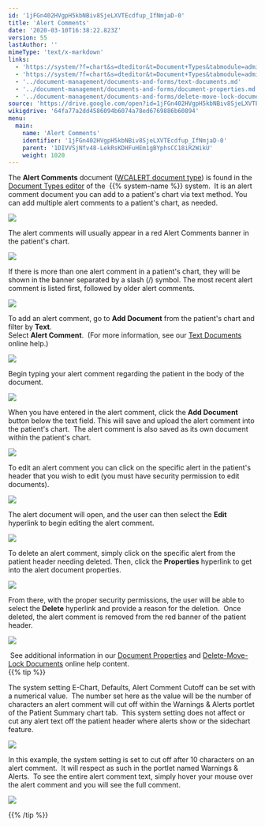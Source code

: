 ```yaml
---
id: '1jFGn402HVgpH5kbNBiv8SjeLXVTEcdfup_IfNmjaD-0'
title: 'Alert Comments'
date: '2020-03-10T16:38:22.823Z'
version: 55
lastAuthor: ''
mimeType: 'text/x-markdown'
links:
  - 'https://system/?f=chart&s=dteditor&t=Document+Types&tabmodule=admin&dtopp=dtview&dtsopp=dt_val&doc_type=WCALERT'
  - 'https://system/?f=chart&s=dteditor&t=Document+Types&tabmodule=admin&tabselect=Document+Types'
  - '../document-management/documents-and-forms/text-documents.md'
  - '../document-management/documents-and-forms/document-properties.md'
  - '../document-management/documents-and-forms/delete-move-lock-documents.md'
source: 'https://drive.google.com/open?id=1jFGn402HVgpH5kbNBiv8SjeLXVTEcdfup_IfNmjaD-0'
wikigdrive: '64fa77a2dd4586094b6074a78ed6769886b60894'
menu:
  main:
    name: 'Alert Comments'
    identifier: '1jFGn402HVgpH5kbNBiv8SjeLXVTEcdfup_IfNmjaD-0'
    parent: '1DIVVSjNfv48-LekRsKDHFuHEm1gBYphsCC18iR2WikU'
    weight: 1020
---
```

The **Alert Comments** document ([WCALERT document type](https://system/?f=chart&s=dteditor&t=Document+Types&tabmodule=admin&dtopp=dtview&dtsopp=dt_val&doc_type=WCALERT)) is found in the [Document Types editor](https://system/?f=chart&s=dteditor&t=Document+Types&tabmodule=admin&tabselect=Document+Types) of the  {{% system-name %}} system.  It is an alert comment document you can add to a patient's chart via text method. You can add multiple alert comments to a patient's chart, as needed.

  
![](../alert-comments.assets/100002010000011100000016DFE3BA01F9AD0B56.png)  


The alert comments will usually appear in a red Alert Comments banner in the patient's chart.

  
![](../alert-comments.assets/10000201000003D400000061DBA3C6648EEBE1AE.png)  


If there is more than one alert comment in a patient's chart, they will be shown in the banner separated by a slash (/) symbol. The most recent alert comment is listed first, followed by older alert comments.

  
![](../alert-comments.assets/1000020100000262000000541181F9CA4F0B02A6.png)  


To add an alert comment, go to **Add Document** from the patient's chart and filter by **Text**.  
Select **Alert Comment**.  (For more information, see our [Text Documents](../document-management/documents-and-forms/text-documents.md) online help.)

  
![](../alert-comments.assets/100002010000039A000001438C8F8B5F6EC0F765.png)  


Begin typing your alert comment regarding the patient in the body of the document.

  
![](../alert-comments.assets/100002010000033C00000166A3F992B7FB807A5D.png)  


When you have entered in the alert comment, click the **Add Document** button below the text field. This will save and upload the alert comment into the patient's chart.  The alert comment is also saved as its own document within the patient's chart.

  
![](../alert-comments.assets/10000201000002E10000004DEA999DF758AA0615.png)  


To edit an alert comment you can click on the specific alert in the patient's header that you wish to edit (you must have security permission to edit documents).  
  
![](../alert-comments.assets/10000201000002D0000000842D183945DA079405.png)  


The alert document will open, and the user can then select the **Edit** hyperlink to begin editing the alert comment.  
  
![](../alert-comments.assets/1000020100000546000000E39F472941AAF482EC.png)  


To delete an alert comment, simply click on the specific alert from the patient header needing deleted. Then, click the **Properties** hyperlink to get into the alert document properties.

  
![](../alert-comments.assets/1000020100000546000000E3E2FCC68AE7C50D7C.png)  


From there, with the proper security permissions, the user will be able to select the **Delete** hyperlink and provide a reason for the deletion.  Once deleted, the alert comment is removed from the red banner of the patient header.

  
![](../alert-comments.assets/10000201000005550000009DDA1B84614ACD3D09.png)  


 See additional information in our [Document Properties](../document-management/documents-and-forms/document-properties.md) and [Delete-Move-Lock Documents](../document-management/documents-and-forms/delete-move-lock-documents.md) online help content.  
{{% tip %}}

The system setting E-Chart, Defaults, Alert Comment Cutoff can be set with a numerical value.  The number set here as the value will be the number of characters an alert comment will cut off within the Warnings & Alerts portlet of the Patient Summary chart tab.  This system setting does not affect or cut any alert text off the patient header where alerts show or the sidechart feature.

  
![](../alert-comments.assets/10000201000001C5000000575B63BA10FA6CA865.png)  


In this example, the system setting is set to cut off after 10 characters on an alert comment.  It will respect as such in the portlet named Warnings & Alerts.  To see the entire alert comment text, simply hover your mouse over the alert comment and you will see the full comment.

  
![](../alert-comments.assets/10000201000004C20000016C3199B6A690BC6B99.png)  



{{% /tip %}}



